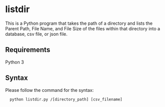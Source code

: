 # listdir
This is a Python program that takes the path of a directory and lists the Parent
Path, File Name, and File Size of the files within that directory into a database, csv file, or json file.

## Requirements
Python 3

## Syntax
Please follow the command for the syntax:
```
  python listdir.py /[directory_path] [csv_filename]
```
